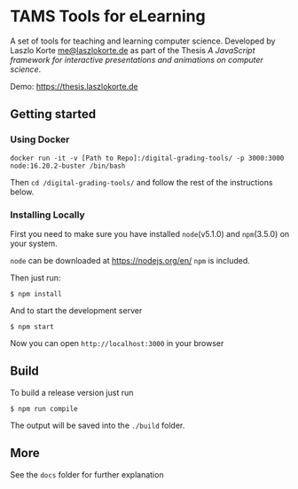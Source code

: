 # TAMS Tools for eLearning

A set of tools for teaching and learning computer science. Developed by Laszlo Korte <me@laszlokorte.de> as part of the Thesis *A JavaScript framework for interactive presentations and animations on computer science*.

Demo: https://thesis.laszlokorte.de

## Getting started

### Using Docker

`docker run -it -v [Path to Repo]:/digital-grading-tools/ -p 3000:3000 node:16.20.2-buster /bin/bash`

Then `cd /digital-grading-tools/` and follow the rest of the instructions below.

### Installing Locally

First you need to make sure you have installed `node`(v5.1.0) and `npm`(3.5.0) on your system.

`node` can be downloaded at https://nodejs.org/en/ `npm` is included.

Then just run:

```shell
$ npm install
```

And to start the development server

```shell
$ npm start
```

Now you can open `http://localhost:3000` in your browser

## Build

To build a release version just run

```shell
$ npm run compile
```

The output will be saved into the `./build` folder.

## More

See the `docs` folder for further explanation
